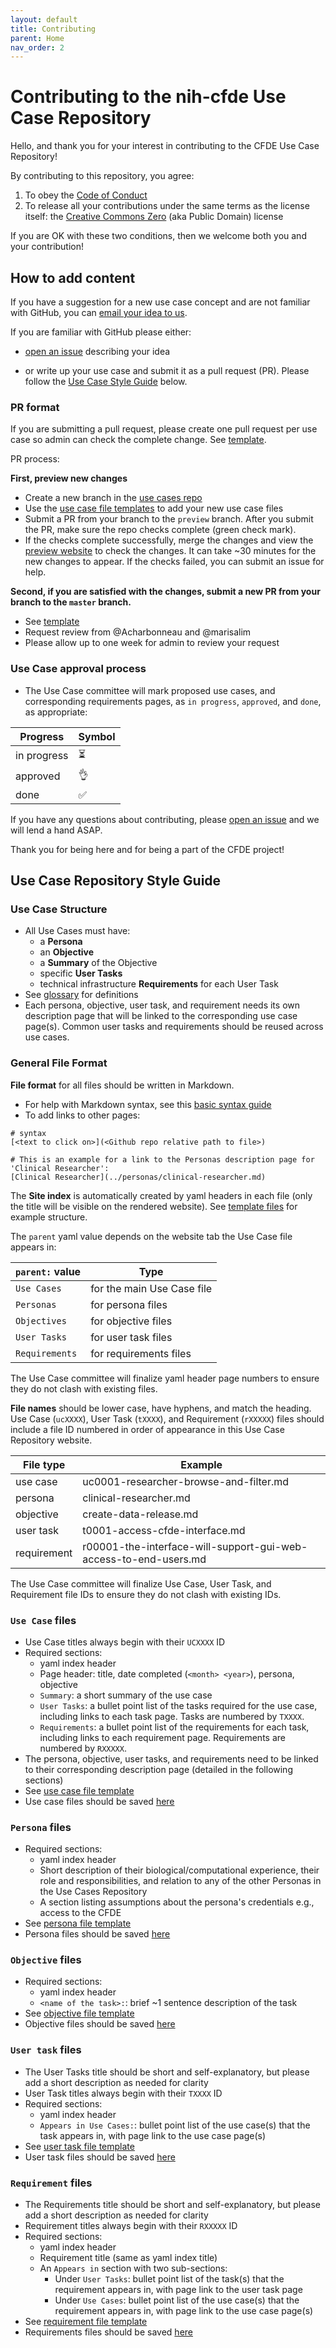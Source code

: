 ```yaml
---
layout: default
title: Contributing
parent: Home
nav_order: 2
---
```


# Contributing to the nih-cfde Use Case Repository

Hello, and thank you for your interest in contributing to the CFDE Use Case Repository!

By contributing to this repository, you agree:

1.  To obey the [Code of Conduct](./CODEOFCONDUCT.md)
2.  To release all your contributions under the same terms as the license itself: the [Creative Commons Zero](./LICENSE.md) (aka Public Domain) license

If you are OK with these two conditions, then we welcome both you and your contribution!

## How to add content

If you have a suggestion for a new use case concept and are not familiar with GitHub, you can [email your idea to us](mailto:autohelp+int+851+6545985337373134556@CFDE.groups.io).

If you are familiar with GitHub please either:

  - [open an issue](https://github.com/nih-cfde/usecases/issues/new) describing your idea
  
  - or write up your use case and submit it as a pull request (PR). Please follow the [Use Case Style Guide](#usecasestyle) below.

### PR format
If you are submitting a pull request, please create one pull request per use case so admin can check the complete change. See [template]().

PR process:

**First, preview new changes**
  - Create a new branch in the [use cases repo](https://github.com/nih-cfde/usecases)
  - Use the [use case file templates](https://github.com/nih-cfde/usecases/tree/master/docs/template_files) to add your new use case files
  - Submit a PR from your branch to the `preview` branch. After you submit the PR, make sure the repo checks complete (green check mark).
  - If the checks complete successfully, merge the changes and view the [preview website](https://cfde-usecases.readthedocs-hosted.com/en/preview/) to check the changes. It can take ~30 minutes for the new changes to appear. If the checks failed, you can submit an issue for help.

**Second, if you are satisfied with the changes, submit a new PR from your branch to the `master` branch.**
  - See [template]()
  - Request review from @Acharbonneau and @marisalim
  - Please allow up to one week for admin to review your request


### Use Case approval process
- The Use Case committee will mark proposed use cases, and corresponding requirements pages, as `in progress`, `approved`, and `done`, as appropriate:

Progress | Symbol
--- | ---
in progress | &#x23F3;
approved | &#x1F44C;
done | &#x2705;

If you have any questions about contributing, please [open an issue](https://github.com/nih-cfde/usecases/issues/new) and we will lend a hand ASAP.

Thank you for being here and for being a part of the CFDE project!

## Use Case Repository Style Guide <a name="usecasestyle"></a>

### Use Case Structure
- All Use Cases must have:
    - a **Persona**
    - an **Objective**
    - a **Summary** of the Objective
    - specific **User Tasks**
    - technical infrastructure **Requirements** for each User Task
- See [glossary](./glossary.md) for definitions
- Each persona, objective, user task, and requirement needs its own description page that will be linked to the corresponding use case page(s). Common user tasks and requirements should be reused across use cases.

### General File Format

**File format** for all files should be written in Markdown.

- For help with Markdown syntax, see this [basic syntax guide](https://www.markdownguide.org/basic-syntax/)
- To add links to other pages:
    
```
# syntax
[<text to click on>](<Github repo relative path to file>)

# This is an example for a link to the Personas description page for 'Clinical Researcher':
[Clinical Researcher](../personas/clinical-researcher.md)
```
    
The **Site index** is automatically created by yaml headers in each file (only the title will be visible on the rendered website). See [template files](https://github.com/nih-cfde/usecases/tree/master/docs/template_files) for example structure.

  The `parent` yaml value depends on the website tab the Use Case file appears in:
  
  `parent:` value | Type
  --- | ---
  `Use Cases` | for the main Use Case file
  `Personas` | for persona files
  `Objectives` | for objective files
  `User Tasks` | for user task files
  `Requirements` | for requirements files
  
  The Use Case committee will finalize yaml header page numbers to ensure they do not clash with existing files.
  
**File names** should be lower case, have hyphens, and match the heading. Use Case (`ucXXXX`), User Task (`tXXXX`), and Requirement (`rXXXXX`) files should include a file ID numbered in order of appearance in this Use Case Repository website.

   File type | Example
   --- | ---
   use case | uc0001-researcher-browse-and-filter.md
   persona | clinical-researcher.md
   objective | create-data-release.md
   user task | t0001-access-cfde-interface.md
   requirement | r00001-the-interface-will-support-gui-web-access-to-end-users.md
   
   The Use Case committee will finalize Use Case, User Task, and Requirement file IDs to ensure they do not clash with existing IDs.

### `Use Case` files
- Use Case titles always begin with their `UCXXXX` ID
- Required sections:
    - yaml index header
    - Page header: title, date completed (`<month> <year>`), persona, objective
    - `Summary`: a short summary of the use case
    - `User Tasks`: a bullet point list of the tasks required for the use case, including links to each task page. Tasks are numbered by `TXXXX`.
    - `Requirements`: a bullet point list of the requirements for each task, including links to each requirement page. Requirements are numbered by `RXXXXX`.
- The persona, objective, user tasks, and requirements need to be linked to their corresponding description page (detailed in the following sections)
- See [use case file template](../template_files/use-case-template.md)
- Use case files should be saved [here](https://github.com/nih-cfde/usecases/tree/master/docs/use-cases)

### `Persona` files
- Required sections:
    - yaml index header
    - Short description of their biological/computational experience, their role and responsibilities, and relation to any of the other Personas in the Use Cases Repository
    - A section listing assumptions about the persona's credentials e.g., access to the CFDE
- See [persona file template](../template_files/persona-template.md)
- Persona files should be saved [here](https://github.com/nih-cfde/usecases/tree/master/docs/personas/)

### `Objective` files
- Required sections:
    - yaml index header
    - `<name of the task>:`: brief ~1 sentence description of the task
- See [objective file template](../template_files/objective-template.md)
- Objective files should be saved [here](https://github.com/nih-cfde/usecases/tree/master/docs/objectives/)

### `User task` files
- The User Tasks title should be short and self-explanatory, but please add a short description as needed for clarity
- User Task titles always begin with their `TXXXX` ID
- Required sections:
    - yaml index header
    - `Appears in Use Cases:`: bullet point list of the use case(s) that the task appears in, with page link to the use case page(s)
- See [user task file template](../template_files/user-task-template.md)
- User task files should be saved [here](https://github.com/nih-cfde/usecases/tree/master/docs/user-tasks/)

### `Requirement` files
- The Requirements title should be short and self-explanatory, but please add a short description as needed for clarity
- Requirement titles always begin with their `RXXXXX` ID
- Required sections:
    - yaml index header
    - Requirement title (same as yaml index title)
    - An `Appears in` section with two sub-sections:
      - Under `User Tasks`: bullet point list of the task(s) that the requirement appears in, with page link to the user task page
      - Under `Use Cases`: bullet point list of the use case(s) that the requirement appears in, with page link to the use case page(s)
- See [requirement file template](../template_files/requirement-template.md)
- Requirements files should be saved [here](https://github.com/nih-cfde/usecases/tree/master/docs/requirements/)
